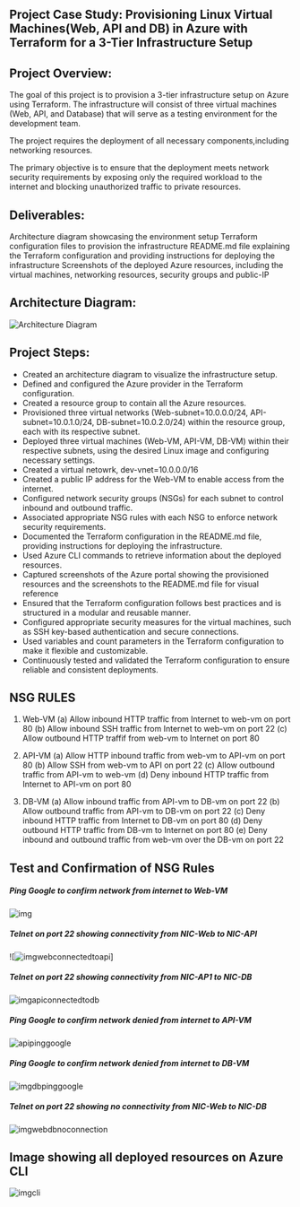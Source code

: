 

## Project Case Study: Provisioning Linux Virtual Machines(Web, API and DB) in Azure with Terraform for a 3-Tier Infrastructure Setup

## Project Overview: 

The goal of this project is to provision a 3-tier infrastructure setup on Azure using Terraform. The infrastructure will consist of three virtual machines (Web, API, and Database) that will serve as a testing environment for the development team.

The project requires the deployment of all necessary components,including networking resources. 

The primary objective is to ensure that the deployment meets network security requirements by exposing only the required workload to the internet and blocking unauthorized traffic to private resources.

## Deliverables: 

Architecture diagram showcasing the environment setup
Terraform configuration files to provision the infrastructure
README.md file explaining the Terraform configuration and providing instructions for deploying the infrastructure
Screenshots of the deployed Azure resources, including the virtual machines, networking resources, security groups and public-IP

## Architecture Diagram:

![Architecture Diagram](https://github.com/praisephs/basic_model/assets/129758959/2ca4c5f1-9c55-49c1-9f6c-4e9cd2be4128)

## Project Steps:

- Created an architecture diagram to visualize the infrastructure setup.
- Defined and configured the Azure provider in the Terraform configuration.
- Created a resource group to contain all the Azure resources.
- Provisioned three virtual networks (Web-subnet=10.0.0.0/24, API-subnet=10.0.1.0/24, DB-subnet=10.0.2.0/24) within the resource group, each with its respective subnet.
- Deployed three virtual machines (Web-VM, API-VM, DB-VM) within their respective subnets, using the desired Linux image and configuring necessary settings.
- Created a virtual netowrk, dev-vnet=10.0.0.0/16
- Created a public IP address for the Web-VM to enable access from the internet.
- Configured network security groups (NSGs) for each subnet to control inbound and outbound traffic.
- Associated appropriate NSG rules with each NSG to enforce network security requirements.
- Documented the Terraform configuration in the README.md file, providing instructions for deploying the infrastructure.
- Used Azure CLI commands to retrieve information about the deployed resources.
- Captured screenshots of the Azure portal showing the provisioned resources and the screenshots to the README.md file for visual reference
- Ensured that the Terraform configuration follows best practices and is structured in a modular and reusable manner.
- Configured appropriate security measures for the virtual machines, such as SSH key-based authentication and secure connections.
- Used variables and count parameters in the Terraform configuration to make it flexible and customizable.
- Continuously tested and validated the Terraform configuration to ensure reliable and consistent deployments.

## NSG RULES
1. Web-VM
(a) Allow inbound HTTP traffic from Internet to web-vm on port 80
(b) Allow inbound SSH traffic from Internet to web-vm on port 22 
(c) Allow outbound HTTP traffif from web-vm to Internet on port 80

2. API-VM
(a) Allow HTTP inbound traffic from web-vm to API-vm on port 80
(b) Allow SSH from web-vm to API on port 22
(c) Allow outbound traffic from API-vm to web-vm
(d) Deny inbound HTTP traffic from Internet to API-vm on port 80

3. DB-VM
(a) Allow inbound traffic from API-vm to DB-vm on port 22
(b) Allow outbound traffic from API-vm to DB-vm on port 22
(c) Deny inbound HTTP traffic from Internet to DB-vm on port 80
(d) Deny outbound HTTP traffic from DB-vm to Internet on port 80
(e) Deny inbound and outbound traffic from web-vm over the DB-vm on port 22

## Test and Confirmation of NSG Rules

##### Ping Google to confirm network from internet to Web-VM
![img](https://github.com/praisephs/basic_model/assets/129758959/0939b7b3-7444-4d98-9369-f82a2b3e23c2)

##### Telnet on port 22 showing connectivity from NIC-Web to NIC-API
![![imgwebconnectedtoapi](https://github.com/praisephs/basic_model/assets/129758959/e8b19c5e-1272-4a85-86bc-73d701145cd5)]

##### Telnet on port 22 showing connectivity from NIC-AP1 to NIC-DB
![imgapiconnectedtodb](https://github.com/praisephs/basic_model/assets/129758959/ef2ae634-6d81-4aa4-bf55-507542997cd0)

##### Ping Google to confirm network denied from internet to API-VM
![apipinggoogle](https://github.com/praisephs/basic_model/assets/129758959/97b58142-6c42-4777-91f6-729e58984ea8)

##### Ping Google to confirm network denied from internet to DB-VM
![imgdbpinggoogle](https://github.com/praisephs/basic_model/assets/129758959/890da3d4-e35e-41b5-aebb-d83a10f26f78)

##### Telnet on port 22 showing no connectivity from NIC-Web to NIC-DB
![imgwebdbnoconnection](https://github.com/praisephs/basic_model/assets/129758959/31a4baa6-743a-4b8d-bdb8-d76d2769ee54)

 
 ## Image showing all deployed resources on Azure CLI
 ![imgcli](https://github.com/praisephs/basic_model/assets/129758959/36c30c6b-1e00-4a8f-a5dd-7fbc36e053ec)








